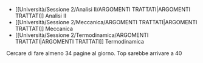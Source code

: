 - [[Università/Sessione 2/Analisi II/ARGOMENTI TRATTATI|ARGOMENTI TRATTATI]] Analisi II
- [[Università/Sessione 2/Meccanica/ARGOMENTI TRATTATI|ARGOMENTI TRATTATI]] Meccanica
- [[Università/Sessione 2/Termodinamica/ARGOMENTI TRATTATI|ARGOMENTI TRATTATI]] Termodinamica

Cercare di fare almeno 34 pagine al giorno. Top sarebbe arrivare a 40